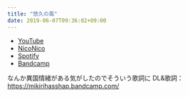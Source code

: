 ```yaml
---
title: "悠久の風"
date: 2019-06-07T09:36:02+09:00
---
```


- [YouTube](https://www.youtube.com/watch?Z_R_ODZRmMc)
- [NicoNico](https://nico.ms/sm35230023)
- [Spotify](https://open.spotify.com/track/4uYmgewsqxaxoiCGSrXPor)
- [Bandcamp](https://mikirihasshap.bandcamp.com/track/--123)

なんか異国情緒がある気がしたのでそういう歌詞に DL&歌詞：https://mikirihasshap.bandcamp.com/